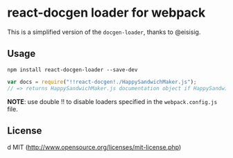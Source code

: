 # react-docgen loader for webpack

This is a simplified version of the `docgen-loader`, thanks to @eisisig.

## Usage
```shell
npm install react-docgen-loader --save-dev
```

``` javascript
var docs = require("!!react-docgen!./HappySandwichMaker.js");
// => returns HappySandwichMaker.js documentation object if HappySandwichMaker definition is found
```

**NOTE**: use double !! to disable loaders specified in the `webpack.config.js` file.

## License
d
MIT (http://www.opensource.org/licenses/mit-license.php)
